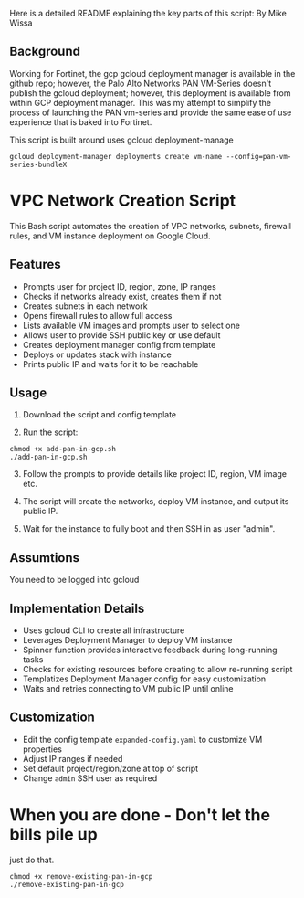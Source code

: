 Here is a detailed README explaining the key parts of this script:
By Mike Wissa

## Background
Working for Fortinet, the gcp gcloud deployment manager is available in the github repo; however, the Palo Alto Networks PAN VM-Series doesn't publish the gcloud deployment; however, this deployment is available from within GCP deployment manager. This was my attempt to simplify the process of launching the PAN vm-series and provide the same ease of use experience that is baked into Fortinet.


This script is built around uses gcloud deployment-manage
```
gcloud deployment-manager deployments create vm-name --config=pan-vm-series-bundleX
```

# VPC Network Creation Script

This Bash script automates the creation of VPC networks, subnets, firewall rules, and VM instance deployment on Google Cloud.

## Features

- Prompts user for project ID, region, zone, IP ranges
- Checks if networks already exist, creates them if not
- Creates subnets in each network 
- Opens firewall rules to allow full access 
- Lists available VM images and prompts user to select one
- Allows user to provide SSH public key or use default
- Creates deployment manager config from template
- Deploys or updates stack with instance
- Prints public IP and waits for it to be reachable

## Usage

1. Download the script and config template

2. Run the script:

```
chmod +x add-pan-in-gcp.sh
./add-pan-in-gcp.sh
```

3. Follow the prompts to provide details like project ID, region, VM image etc.

4. The script will create the networks, deploy VM instance, and output its public IP.

5. Wait for the instance to fully boot and then SSH in as user "admin".

## Assumtions
You need to be logged into gcloud

## Implementation Details

- Uses gcloud CLI to create all infrastructure
- Leverages Deployment Manager to deploy VM instance
- Spinner function provides interactive feedback during long-running tasks
- Checks for existing resources before creating to allow re-running script
- Templatizes Deployment Manager config for easy customization
- Waits and retries connecting to VM public IP until online

## Customization

- Edit the config template `expanded-config.yaml` to customize VM properties
- Adjust IP ranges if needed
- Set default project/region/zone at top of script
- Change `admin` SSH user as required

# When you are done - Don't let the bills pile up
just do that.
```
chmod +x remove-existing-pan-in-gcp
./remove-existing-pan-in-gcp
```
